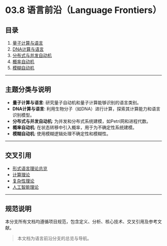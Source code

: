 # 03.8 语言前沿（Language Frontiers）

## 目录

1. [量子计算与语言](./03.8.1_Quantum_Computation_and_Languages.md)
2. [DNA计算与语言](./03.8.2_DNA_Computing_and_Languages.md)
3. [分布式与并发自动机](./03.8.3_Distributed_and_Concurrent_Automata.md)
4. [概率自动机](./03.8.4_Probabilistic_Automata.md)
5. [模糊自动机](./03.8.5_Fuzzy_Automata.md)

---

## 主题分类与说明

- **量子计算与语言**: 研究量子自动机和量子计算能够识别的语言类别。
- **DNA计算与语言**: 利用生物分子（如DNA）进行计算，探索其计算能力和语言识别模型。
- **分布式与并发自动机**: 为并发和分布式系统建模，如Petri网和进程代数。
- **概率自动机**: 在状态转移中引入概率，用于为不确定性系统建模。
- **模糊自动机**: 使用模糊逻辑处理不确定性和模糊性。

---

## 交叉引用

- [形式语言理论总览](../01_Formal_Language_Theory_Index.md)
- [计算理论](../03.6_Computation_Theory/README.md)
- [复杂性理论](../../16_Complexity_Theory/README.md)
- [人工智能理论](../../13_Artificial_Intelligence_Theory/README.md)

---

## 规范说明

本分支所有文档均遵循项目规范，包含定义、分析、核心技术、交叉引用及参考文献。

> 本文档为语言前沿分支的总览与导航。
